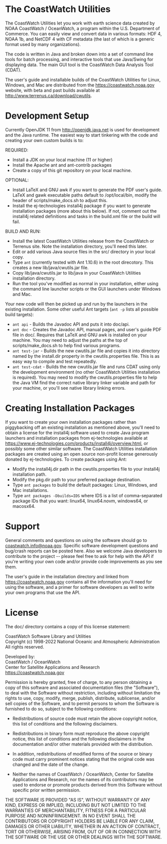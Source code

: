 # The CoastWatch Utilities

The CoastWatch Utilities let you work with earth science data created by NOAA CoastWatch / OceanWatch, a program within 
the U.S. Department of Commerce.  You can easily view and convert data in various formats: HDF 4, NOAA 1b, and NetCDF 4
with CF metadata (the last of which is a generic format used by many organizations).

The code is written in Java and broken down into a set of command line tools for batch processing, and 
interactive tools that use Java/Swing for displaying data.  The main GUI tool is the CoastWatch Data Analysis 
Tool (CDAT).

The user's guide and installable builds of the CoastWatch Utilities for Linux, Windows, and Mac are distributed from the 
https://coastwatch.noaa.gov website, with beta and past builds available at http://www.terrenus.ca/download/cwutils. 

# Development Setup

Currently OpenJDK 11 from http://openjdk.java.net is used for development and the Java runtime.  The easiest way to start 
tinkering with the code and creating your own custom builds is to:

REQUIRED:
* Install a JDK on your local machine (11 or higher)
* Install the Apache ant and ant-contrib packages
* Create a copy of this git repository on your local machine.

OPTIONAL:
* Install LaTeX and GNU awk if you want to generate the PDF user's guide.  LaTeX and gawk executable paths default to
/opt/local/bin, modify the header of scripts/make_docs.sh to adjust this.
* Install the ej-technologies install4j package if you want to generate installation packages (more about this below).  If not, 
comment out the install4j related definitions and tasks in the build.xml file or the build will fail.

BUILD AND RUN:
* Install the latest CoastWatch Utilities release from the CoastWatch or Terrenus site.  Note the installation directory, 
you'll need this later.
* Edit or add various Java source files in the src/ directory in your local copy.
* Type `ant` (currently tested with Ant 1.10.6) in the root direcotory.  This creates a new lib/java/cwutils.jar file.
* Copy lib/java/cwutils.jar to lib/java in your CoastWatch Utilities installation directory.
* Run the tool you've modified as normal in your installation, either using the command line launcher scripts or the GUI 
launchers under Windows and Mac.

Your new code will then be picked up and run by the launchers in the existing installation.  Some other useful 
Ant targets (`ant -p` lists all possible build targets):

* `ant api` - Builds the Javadoc API and puts it into doc/api.  
* `ant doc` - Creates the Javadoc API, manual pages, and user's guide PDF file in doc/.  Requires that LaTeX and GNU awk is
installed on your machine.  You may need to adjust the paths at the top of scripts/make_docs.sh to help find various
programs.
* `ant test-jar` - Builds the new cwutils.jar file and copies it into directory named by the install.dir property in the
cwutils.properties file.  This is as easy way to compile and test repeatedly.
* `ant test-cdat` - Builds the new cwutils.jar file and runs CDAT using only the development environment (no other CoastWatch 
Utilities installation is required).  You may need to modify the cwutils.properties file to help the Java VM find the 
correct native library linker variable and path for your machine, or you'll see native library linking errors.

# Creating Installation Packages

If you want to create your own installation packages rather than piggybacking off an existing installation as mentioned above, 
you'll need to obtain a license for the install4j software used to create Java program launchers and installation packages 
from ej-technologies available at https://www.ej-technologies.com/products/install4j/overview.html, or possibly some 
other similar software.  The CoastWatch Utilities installation packages are created using an open source non-profit 
license generously donated by ej-technologies.  To create packages using Ant:

* Modify the install4j.dir path in the cwutils.properties file to your install4j installation path.
* Modify the pkg.dir path to your preferred package destination.
* Type `ant packages` to build the default packages: Linux, Windows, and Mac installations.
* Type `ant packages -Dbuilds=IDS` where IDS is a list of comma-separated package IDs that you want: linux64, linux64.novm, 
windows64, or macosx64.

# Support

General comments and questions on using the software should go to coastwatch.info@noaa.gov.  Specific software development
questions and bug/crash reports can be posted here.  Also we welcome Java developers to contribute to the project -- please
feel free to ask for help with the API if you're writing your own code and/or provide code improvements as you see them.

The user's guide in the installation directory and linked from https://coastwatch.noaa.gov contains all the information you'll 
need for using the software, and a primer for software developers as well to write your own programs that use the API.

# License

The doc/ directory contains a copy of this license statement:

CoastWatch Software Library and Utilities<br>
Copyright (c) 1998-2022 National Oceanic and Atmospheric Administration<br>
All rights reserved.

Developed by:<br>
CoastWatch / OceanWatch<br>
Center for Satellite Applications and Research<br>
https://coastwatch.noaa.gov

Permission is hereby granted, free of charge, to any person obtaining
a copy of this software and associated documentation files (the "Software"),
to deal with the Software without restriction, including without limitation
the rights to use, copy, modify, merge, publish, distribute, sublicense,
and/or sell copies of the Software, and to permit persons to whom the
Software is furnished to do so, subject to the following conditions:

* Redistributions of source code must retain the above copyright notice,
  this list of conditions and the following disclaimers.

* Redistributions in binary form must reproduce the above copyright notice,
  this list of conditions and the following disclaimers in the documentation
  and/or other materials provided with the distribution.

* In addition, redistributions of modified forms of the source or binary
  code must carry prominent notices stating that the original code was
  changed and the date of the change.

* Neither the names of CoastWatch / OceanWatch, Center for Satellite
  Applications and Research, nor the names of its contributors may be used
  to endorse or promote products derived from this Software without specific
  prior written permission.

THE SOFTWARE IS PROVIDED "AS IS", WITHOUT WARRANTY OF ANY KIND, EXPRESS OR
IMPLIED, INCLUDING BUT NOT LIMITED TO THE WARRANTIES OF MERCHANTABILITY,
FITNESS FOR A PARTICULAR PURPOSE AND NONINFRINGEMENT. IN NO EVENT SHALL
THE CONTRIBUTORS OR COPYRIGHT HOLDERS BE LIABLE FOR ANY CLAIM, DAMAGES OR
OTHER LIABILITY, WHETHER IN AN ACTION OF CONTRACT, TORT OR OTHERWISE,
ARISING FROM, OUT OF OR IN CONNECTION WITH THE SOFTWARE OR THE USE OR OTHER
DEALINGS WITH THE SOFTWARE.








